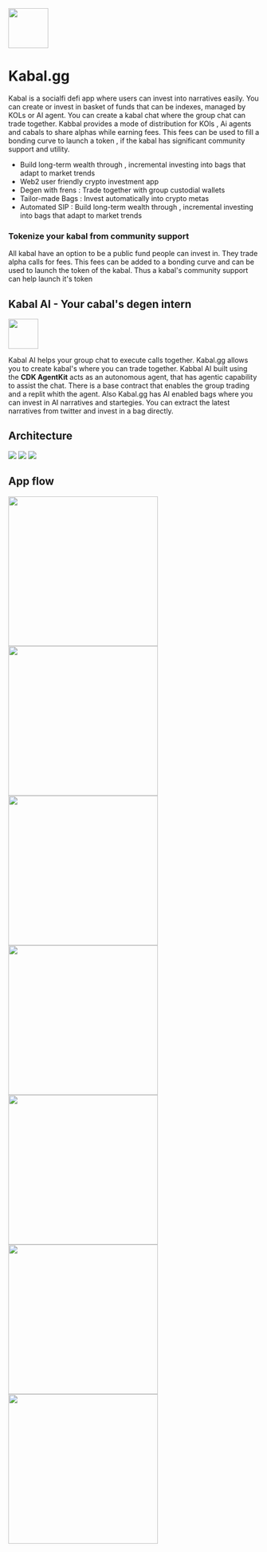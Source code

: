 
<img src="./pwa/public/assets/logo.png" width='80'/>

# Kabal.gg
Kabal is a socialfi defi app where users can invest into narratives easily. You can create or invest in basket of funds that can be indexes, managed by KOLs or AI agent. You can create a kabal chat where the group chat can trade together. Kabbal provides a mode of distribution for KOls , Ai agents and cabals to share alphas while earning fees. This fees can be used to fill a bonding curve to launch a token , if the kabal has significant community support and utility.

- Build long-term wealth through , incremental investing into bags that adapt to market trends
- Web2 user friendly crypto investment app
- Degen with frens : Trade together with group custodial wallets
- Tailor-made Bags : Invest automatically into  crypto metas
- Automated SIP : Build long-term wealth through , incremental investing into bags that adapt to market trends

###  Tokenize your kabal from community support
All kabal have an option to be a public fund people can invest in. They trade alpha calls for fees. This fees can be added to a bonding curve and can be used to launch the token of the kabal. Thus a kabal's community support can help launch it's token 

## Kabal AI - Your cabal's degen intern

<img src="https://github.com/user-attachments/assets/07125f38-c196-43c9-b646-0f271d8b9337" width='60'/>

Kabal AI helps your group chat to execute calls together. Kabal.gg allows you to create kabal's where you can trade together. Kabbal AI built using the **CDK AgentKit** acts as an autonomous agent, that has agentic capability to assist the chat. There is a base contract that enables the group trading and a replit whith the agent. Also Kabal.gg has AI enabled bags where you can invest in AI narratives and startegies. You can extract the latest narratives from twitter and invest in a bag directly.




## Architecture
<img src="./demo/system-flow.png" />
<img src="./demo/kabal.png" />
<img src="./demo/Apechat.png" />

## App flow

<p float="left">
  <img src="./demo/home.png" width="300" />
  <img src="./demo/ai-info.png" width="300" /> 
  <img src="./demo/case-view.png" width="300" />
    <img src="./demo/chat.png" width="300" />
      <img src="./demo/chat-detail.png" width="300" />
        <img src="./demo/search.png" width="300" />
                <img src="./demo/bags.png" width="300" />
</p>